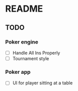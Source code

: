 # README

## TODO

### Poker engine

- [ ] Handle All Ins Properly
- [ ] Tournament style

### Poker app

- [ ] UI for player sitting at a table
